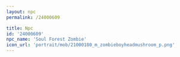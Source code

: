 ```yaml
---
layout: npc
permalink: /24000609

title: Npc
id: '24000609'
npc_name: 'Soul Forest Zombie'
icon_url: 'portrait/mob/21000180_m_zombieboyheadmushroom_p.png'
---
```

